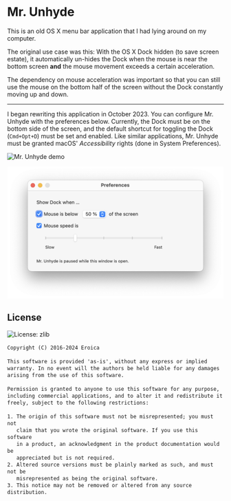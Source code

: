 # Mr. Unhyde

This is an old OS X menu bar application that I had lying around on my computer.

The original use case was this: With the OS X Dock hidden (to save screen estate), it automatically un-hides the Dock when the mouse is near the bottom screen **and** the mouse movement exceeds a certain acceleration.

The dependency on mouse acceleration was important so that you can still use the mouse on the bottom half of the screen without the Dock constantly moving up and down.

***

I began rewriting this application in October 2023. You can configure Mr. Unhyde with the preferences below. Currently, the Dock must be on the bottom side of the screen, and the default shortcut for toggling the Dock (`Cmd+Opt+D`) must be set and enabled. Like similar applications, Mr. Unhyde must be granted macOS' _Accessibility_ rights (done in System Preferences).

![Mr. Unhyde demo](Demo.gif)

![Mr. Unhyde preferences](PreferencesWindow.png)

## License

![License: zlib](https://img.shields.io/badge/License-zlib-blue.svg)

```
Copyright (C) 2016-2024 Eroica

This software is provided 'as-is', without any express or implied
warranty. In no event will the authors be held liable for any damages
arising from the use of this software.

Permission is granted to anyone to use this software for any purpose,
including commercial applications, and to alter it and redistribute it
freely, subject to the following restrictions:

1. The origin of this software must not be misrepresented; you must not
   claim that you wrote the original software. If you use this software
   in a product, an acknowledgment in the product documentation would be
   appreciated but is not required.
2. Altered source versions must be plainly marked as such, and must not be
   misrepresented as being the original software.
3. This notice may not be removed or altered from any source distribution.
```
